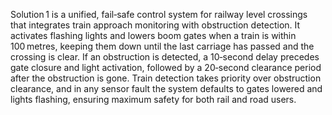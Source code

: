 Solution 1 is a unified, fail‑safe control system for railway level crossings that integrates train approach monitoring with obstruction detection. It activates flashing lights and lowers boom gates when a train is within 100 metres, keeping them down until the last carriage has passed and the crossing is clear. If an obstruction is detected, a 10‑second delay precedes gate closure and light activation, followed by a 20‑second clearance period after the obstruction is gone. Train detection takes priority over obstruction clearance, and in any sensor fault the system defaults to gates lowered and lights flashing, ensuring maximum safety for both rail and road users.
